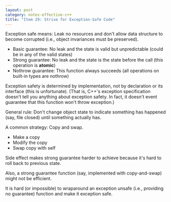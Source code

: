 ```yaml
---
layout: post
category: notes-effective-c++
title: "Item 29: Strive for Exception-Safe Code"
---
```


Exception safe means: Leak no resources and don't allow data structure to become corrupted (i.e., object invariances must be preserved).

* Basic guarantee: No leak and the state is valid but unpredictable (could be in any of the valid states)
* Strong guarantee: No leak and the state is the state before the call (this operation is **atomic**)
* Nothrow guarantee: This function always succeeds (all operations on built-in types are nothrow)

Exception safety is determined by implementation, not by declaration or its interface (this is unfortunate).
(That is, C++'s exception specification doesn't tell you anything about exception safety.  In fact, it doesn't event guarantee that this function won't throw exception.)

General rule: Don't change object state to indicate something has happened (say, file closed) until something actually has.

A common strategy: Copy and swap.

* Make a copy
* Modify the copy
* Swap copy with self

Side effect makes strong guarantee harder to achieve because it's hard to roll back to previous state.

Also, a strong guarantee function (say, implemented with copy-and-swap) might not be efficient.

It is hard (or impossible) to wraparound an exception unsafe (i.e., providing no guarantee) function and make it exception safe.
